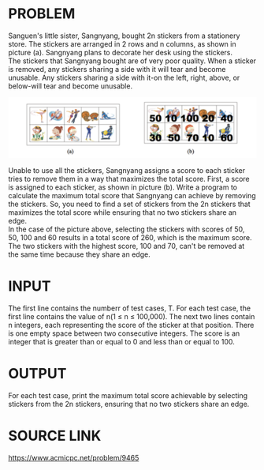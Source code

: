 PROBLEM
======
Sanguen's little sister, Sangnyang, bought 2n stickers from a stationery store. The stickers are arranged in 2 rows and n columns, as shown in picture (a). Sangnyang plans to decorate her desk using the stickers.
<br>
The stickers that Sangnyang bought are of very poor quality. When a sticker is removed, any stickers sharing a side with it will tear and become unusable. Any stickers sharing a side with it-on the left, right, above, or below-will tear and become unusable.

<img src="img1.png">

Unable to use all the stickers, Sangnyang assigns a score to each sticker tries to remove them in a way that maximizes the total score. First, a score is assigned to each sticker, as shown in picture (b). Write a program to calculate the maximum total score that Sangnyang can achieve by removing the stickers. So, you need to find a set of stickers from the 2n stickers that maximizes the total score while ensuring that no two stickers share an edge.
<br>
In the case of the picture above, selecting the stickers with scores of 50, 50, 100 and 60 results in a total score of 260, which is the maximum score. The two stickers with the highest score, 100 and 70, can't be removed at the same time because they share an edge.

INPUT
======
The first line contains the numberr of test cases, T. For each test case, the first line contains the value of n(1 ≤ n ≤ 100,000). The next two lines contain n integers, each representing the score of the sticker at that position. There is one empty space between two consecutive integers. The score is an integer that is greater than or equal to 0 and less than or equal to 100.

OUTPUT
======
For each test case, print the maximum total score achievable by selecting stickers from the 2n stickers, ensuring that no two stickers share an edge.

SOURCE LINK
======
https://www.acmicpc.net/problem/9465
